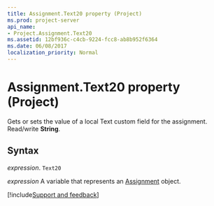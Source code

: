```yaml
---
title: Assignment.Text20 property (Project)
ms.prod: project-server
api_name:
- Project.Assignment.Text20
ms.assetid: 12bf936c-c4cb-9224-fcc8-ab8b952f6364
ms.date: 06/08/2017
localization_priority: Normal
---
```



# Assignment.Text20 property (Project)

Gets or sets the value of a local Text custom field for the assignment. Read/write  **String**.


## Syntax

_expression_. `Text20`

_expression_ A variable that represents an [Assignment](./Project.Assignment.md) object.

[!include[Support and feedback](~/includes/feedback-boilerplate.md)]